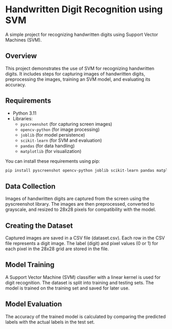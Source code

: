 # Handwritten Digit Recognition using SVM

A simple project for recognizing handwritten digits using Support Vector Machines (SVM).

## Overview

This project demonstrates the use of SVM for recognizing handwritten digits. It includes steps for capturing images of handwritten digits, preprocessing the images, training an SVM model, and evaluating its accuracy.

## Requirements

- Python 3.11
- Libraries:
  - `pyscreenshot` (for capturing screen images)
  - `opencv-python` (for image processing)
  - `joblib` (for model persistence)
  - `scikit-learn` (for SVM and evaluation)
  - `pandas` (for data handling)
  - `matplotlib` (for visualization)

You can install these requirements using pip:

```bash
pip install pyscreenshot opencv-python joblib scikit-learn pandas matplotlib
```

## Data Collection
Images of handwritten digits are captured from the screen using the pyscreenshot library. The images are then preprocessed, converted to grayscale, and resized to 28x28 pixels for compatibility with the model.

## Creating the Dataset
Captured images are saved in a CSV file (dataset.csv). Each row in the CSV file represents a digit image. The label (digit) and pixel values (0 or 1) for each pixel in the 28x28 grid are stored in the file.

## Model Training
A Support Vector Machine (SVM) classifier with a linear kernel is used for digit recognition. The dataset is split into training and testing sets. The model is trained on the training set and saved for later use.

## Model Evaluation
The accuracy of the trained model is calculated by comparing the predicted labels with the actual labels in the test set.


